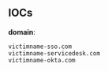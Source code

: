 
## IOCs

__domain__:

```text
victimname-sso.com
victimname-servicedesk.com
victimname-okta.com
```